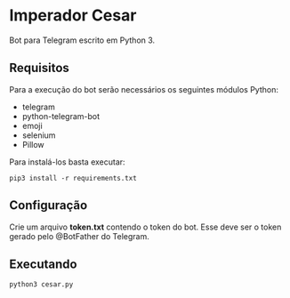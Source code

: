 # Imperador Cesar

Bot para Telegram escrito em Python 3.

## Requisitos

Para a execução do bot serão necessários os seguintes módulos Python:
* telegram
* python-telegram-bot
* emoji
* selenium
* Pillow

Para instalá-los basta executar:
```
pip3 install -r requirements.txt
```
## Configuração

Crie um arquivo **token.txt** contendo o token do bot. Esse deve ser o token gerado pelo @BotFather do Telegram.

## Executando
```
python3 cesar.py
```
